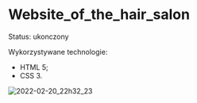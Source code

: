 # Website_of_the_hair_salon
Status: ukonczony

Wykorzystywane technologie:
- HTML 5;
- CSS 3.


![2022-02-20_22h32_23](https://user-images.githubusercontent.com/30557460/154865326-c09b4306-1aa9-4d62-9601-a8b9654d9b83.png)

